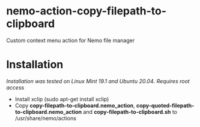 # nemo-action-copy-filepath-to-clipboard
Custom context menu action for Nemo file manager
# Installation
 _Installation was tested on Linux Mint 19.1 and Ubuntu 20.04_.
 _Requires root access_
* Install xclip (sudo apt-get install xclip)
* Copy __copy-filepath-to-clipboard.nemo_action__, __copy-quoted-filepath-to-clipboard.nemo_action__ and __copy-filepath-to-clipboard.sh__ to /usr/share/nemo/actions
